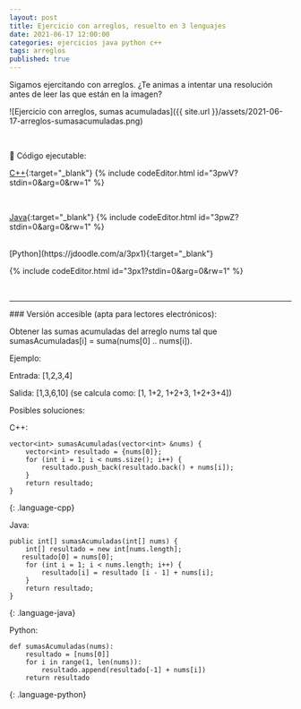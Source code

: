 ```yaml
---
layout: post
title: Ejercicio con arreglos, resuelto en 3 lenguajes
date: 2021-06-17 12:00:00
categories: ejercicios java python c++
tags: arreglos
published: true
---
```


Sigamos ejercitando con arreglos. ¿Te animas a intentar una resolución antes de leer las que están en la imagen?

![Ejercicio con arreglos, sumas acumuladas]({{ site.url }}/assets/2021-06-17-arreglos-sumasacumuladas.png)

<br />

🔸 Código ejecutable:

[C++](https://jdoodle.com/a/3pwV){:target="_blank"}
{% include codeEditor.html id="3pwV?stdin=0&arg=0&rw=1" %}

<br />

[Java](https://jdoodle.com/a/3pwZ){:target="_blank"}
{% include codeEditor.html id="3pwZ?stdin=0&arg=0&rw=1" %}

<br />
[Python](https://jdoodle.com/a/3px1){:target="_blank"}

{% include codeEditor.html id="3px1?stdin=0&arg=0&rw=1" %}

<br />

<hr />
### Versión accesible (apta para lectores electrónicos):

Obtener las sumas acumuladas del arreglo nums tal que sumasAcumuladas[i] = suma(nums[0] .. nums[i]).

Ejemplo:

Entrada: [1,2,3,4]

Salida: [1,3,6,10] (se calcula como: [1, 1+2, 1+2+3, 1+2+3+4])

Posibles soluciones:

C++:
~~~
vector<int> sumasAcumuladas(vector<int> &nums) {
    vector<int> resultado = {nums[0]};
    for (int i = 1; i < nums.size(); i++) {
        resultado.push_back(resultado.back() + nums[i]);
    }
    return resultado;
}
~~~
{: .language-cpp}


Java:

~~~
public int[] sumasAcumuladas(int[] nums) {
    int[] resultado = new int[nums.length];
   resultado[0] = nums[0];
    for (int i = 1; i < nums.length; i++) {
        resultado[i] = resultado [i - 1] + nums[i];
    }
    return resultado;
}
~~~
{: .language-java}


Python:

~~~
def sumasAcumuladas(nums):
    resultado = [nums[0]]
    for i in range(1, len(nums)):
        resultado.append(resultado[-1] + nums[i])
    return resultado
~~~
{: .language-python}

